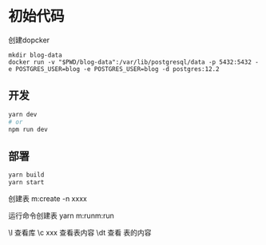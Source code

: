 # 初始代码
创建dopcker
~~~
mkdir blog-data
docker run -v "$PWD/blog-data":/var/lib/postgresql/data -p 5432:5432 -e POSTGRES_USER=blog -e POSTGRES_USER=blog -d postgres:12.2
~~~

## 开发

```bash
yarn dev
# or
npm run dev
```

## 部署

```bash 
yarn build
yarn start
```
创建表
m:create -n xxxx

运行命令创建表
yarn m:runm:run

\l 查看库
\c xxx 查看表内容
\dt 查看 表的内容

